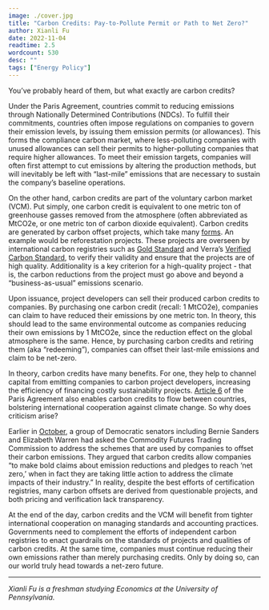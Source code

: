 ```yaml
---
image: ./cover.jpg
title: "Carbon Credits: Pay-to-Pollute Permit or Path to Net Zero?"
author: Xianli Fu
date: 2022-11-04
readtime: 2.5
wordcount: 530
desc: ""
tags: ["Energy Policy"]
---
```


You’ve probably heard of them, but what exactly are carbon credits?

Under the Paris Agreement, countries commit to reducing emissions through Nationally Determined Contributions (NDCs). To fulfill their commitments, countries often impose regulations on companies to govern their emission levels, by issuing them emission permits (or allowances). This forms the compliance carbon market, where less-polluting companies with unused allowances can sell their permits to higher-polluting companies that require higher allowances. To meet their emission targets, companies will often first attempt to cut emissions by altering the production methods, but will inevitably be left with “last-mile” emissions that are necessary to sustain the company’s baseline operations.

On the other hand, carbon credits are part of the voluntary carbon market (VCM). Put simply, one carbon credit is equivalent to one metric ton of greenhouse gasses removed from the atmosphere (often abbreviated as MtCO2e, or one metric ton of carbon dioxide equivalent). Carbon credits are generated by carbon offset projects, which take many [forms](https://www.eic.co.uk/4-types-of-carbon-offset-projects/). An example would be reforestation projects. These projects are overseen by international carbon registries such as [Gold Standard](https://www.goldstandard.org/) and Verra’s [Verified Carbon Standard](https://verra.org/project/vcs-program/), to verify their validity and ensure that the projects are of high quality. Additionality is a key criterion for a high-quality project - that is, the carbon reductions from the project must go above and beyond a “business-as-usual” emissions scenario.

Upon issuance, project developers can sell their produced carbon credits to companies. By purchasing one carbon credit (recall: 1 MtCO2e), companies can claim to have reduced their emissions by one metric ton. In theory, this should lead to the same environmental outcome as companies reducing their own emissions by 1 MtCO2e, since the reduction effect on the global atmosphere is the same. Hence, by purchasing carbon credits and retiring them (aka “redeeming”), companies can offset their last-mile emissions and claim to be net-zero.

In theory, carbon credits have many benefits. For one, they help to channel capital from emitting companies to carbon project developers, increasing the efficiency of financing costly sustainability projects. [Article 6](https://www.worldbank.org/en/news/feature/2022/05/17/what-you-need-to-know-about-article-6-of-the-paris-agreement) of the Paris Agreement also enables carbon credits to flow between countries, bolstering international cooperation against climate change. So why does criticism arise?

Earlier in [October](https://www.ft.com/content/0305d45b-389f-4aad-9407-d923c954e741), a group of Democratic senators including Bernie Sanders and Elizabeth Warren had asked the Commodity Futures Trading Commission to address the schemes that are used by companies to offset their carbon emissions. They argued that carbon credits allow companies “to make bold claims about emission reductions and pledges to reach ‘net zero,’ when in fact they are taking little action to address the climate impacts of their industry.” In reality, despite the best efforts of certification registries, many carbon offsets are derived from questionable projects, and both pricing and verification lack transparency.

At the end of the day, carbon credits and the VCM will benefit from tighter international cooperation on managing standards and accounting practices. Governments need to complement the efforts of independent carbon registries to enact guardrails on the standards of projects and qualities of carbon credits. At the same time, companies must continue reducing their own emissions rather than merely purchasing credits. Only by doing so, can our world truly head towards a net-zero future.

---

_Xianli Fu is a freshman studying Economics at the University of Pennsylvania._
